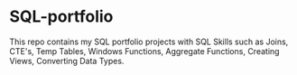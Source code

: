 # SQL-portfolio
This repo contains my SQL portfolio projects with SQL Skills such as Joins, CTE's, Temp Tables, Windows Functions, Aggregate Functions, Creating Views, Converting Data Types.
